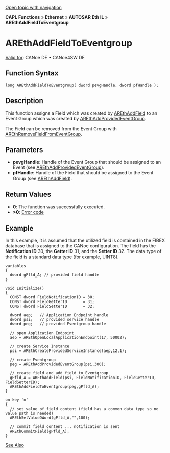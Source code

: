 [Open topic with navigation](../../../../../../CANoeDEFamily.htm#Topics/CAPLFunctions/IP/AUTOSARethIL/Functions/CAPLfunctionAREthAddFieldToEventgroup.md)

**CAPL Functions** » **Ethernet** » **AUTOSAR Eth IL** » **AREthAddFieldToEventgroup**

# AREthAddFieldToEventgroup

[Valid for](../../../../Shared/FeatureAvailability.md): CANoe DE • CANoe4SW DE

## Function Syntax

```plaintext
long AREthAddFieldToEventgroup( dword pevgHandle, dword pfHandle );
```

## Description

This function assigns a Field which was created by [AREthAddField](CAPLfunctionAREthAddField.md) to an Event Group which was created by [AREthAddProvidedEventGroup](CAPLfunctionAREthAddProvidedEventGroup.md).

The Field can be removed from the Event Group with [AREthRemoveFieldFromEventGroup](CAPLfunctionAREthRemoveProvidedEventGroup.md).

## Parameters

- **pevgHandle**: Handle of the Event Group that should be assigned to an Event (see [AREthAddProvidedEventGroup](CAPLfunctionAREthAddProvidedEventGroup.md)).
- **pfHandle**: Handle of the Field that should be assigned to the Event Group (see [AREthAddField](CAPLfunctionAREthAddField.md)).

## Return Values

- **0**: The function was successfully executed.
- **>0**: [Error code](../CAPLfunctionsAREthILErrorCodes.md)

## Example

In this example, it is assumed that the utilized field is contained in the FIBEX database that is assigned to the CANoe configuration. The field has the **Notification ID** 30, the **Getter ID** 31, and the **Setter ID** 32. The data type of the field is a standard data type (for example, UINT8).

```plaintext
variables
{
  dword gPfld_A; // provided field handle
}

void Initialize()
{
  CONST dword FieldNotificationID = 30;
  CONST dword FieldGetterID       = 31;
  CONST dword FieldSetterID       = 32;

  dword aep;   // Application Endpoint handle
  dword psi;   // provided service handle
  dword peg;   // provided Eventgroup handle

  // open Application Endpoint
  aep = AREthOpenLocalApplicationEndpoint(17, 50002);

  // create Service Instance
  psi = AREthCreateProvidedServiceInstance(aep,12,1);

  // create Eventgroup
  peg = AREthAddProvidedEventGroup(psi,300);

  // create field and add field to Eventgroup
  gPfld_A = AREthAddField(psi, FieldNotificationID, FieldGetterID, FieldSetterID);
  AREthAddFieldToEventgroup(peg,gPfld_A);
}

on key 'n'
{
  // set value of field content (field has a common data type so no value path is needed)
  AREthSetValueDWord(gPfld_A,"",100);

  // commit field content ... notification is sent
  AREthCommitField(gPfld_A);
}
```

[See Also](javascript:void(0);)